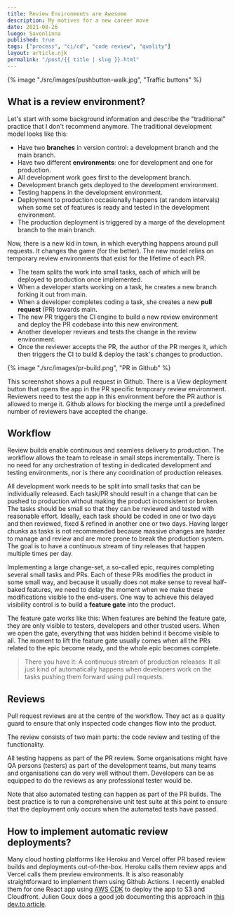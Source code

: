 ```yaml
---
title: Review Environments are Awesome
description: My motives for a new career move
date: 2021-08-26
luogo: Savonlinna
published: true
tags: ["process", "ci/cd", "code review", "quality"]
layout: article.njk
permalink: "/post/{{ title | slug }}.html"
---
```


{% image "./src/images/pushbutton-walk.jpg", "Traffic buttons" %}

## What is a review environment?

Let's start with some background information and describe the "traditional" practice that I don't recommend anymore. The traditional development model looks like this:

* Have two **branches** in version control: a development branch and the main branch.
* Have two different **environments**: one for development and one for production.
* All development work goes first to the development branch.
* Development branch gets deployed to the development environment.
* Testing happens in the development environment.
* Deployment to production occasionally happens (at random intervals) when some set of features is ready and tested in the development environment.
* The production deployment is triggered by a marge of the development branch to the main branch.

Now, there is a new kid in town, in which everything happens around pull requests. It changes the game (for the better). The new model relies on temporary review environments that exist for the lifetime of each PR.

* The team splits the work into small tasks, each of which will be deployed to production once implemented.
* When a developer starts working on a task, he creates a new branch forking it out from main.
* When a developer completes coding a task, she creates a new **pull request** (PR) towards main.
* The new PR triggers the CI engine to build a new review environment and deploy the PR codebase into this new environment.
* Another developer reviews and tests the change in the review environment.
* Once the reviewer accepts the PR, the author of the PR merges it, which then triggers the CI to build & deploy the task's changes to production.

{% image "./src/images/pr-build.png", "PR in Github" %}

This screenshot shows a pull request in Github. There is a View deployment button that opens the app in the PR specific temporary review environment. Reviewers need to test the app in this environment before the PR author is allowed to merge it. Github allows for blocking the merge until a predefined number of reviewers have accepted the change.

## Workflow

Review builds enable continuous and seamless delivery to production. The workflow allows the team to release in small steps incrementally. There is no need for any orchestration of testing in dedicated development and testing environments, nor is there any coordination of production releases.

All development work needs to be split into small tasks that can be individually released. Each task/PR should result in a change that can be pushed to production without making the product inconsistent or broken. The tasks should be small so that they can be reviewed and tested with reasonable effort. Ideally, each task should be coded in one or two days and then reviewed, fixed & refined in another one or two days. Having larger chunks as tasks is not recommended because massive changes are harder to manage and review and are more prone to break the production system. The goal is to have a continuous stream of tiny releases that happen multiple times per day.

Implementing a large change-set, a so-called epic, requires completing several small tasks and PRs. Each of these PRs modifies the product in some small way, and because it usually does not make sense to reveal half-baked features, we need to delay the moment when we make these modifications visible to the end-users. One way to achieve this delayed visibility control is to build a **feature gate** into the product.

The feature gate works like this: When features are behind the feature gate, they are only visible to testers, developers and other trusted users. When we open the gate, everything that was hidden behind it become visible to all. The moment to lift the feature gate usually comes when all the PRs related to the epic become ready, and the whole epic becomes complete.

> There you have it: A continuous stream of production releases: It all just kind of automatically happens when developers work on the tasks pushing them forward using pull requests.

## Reviews

Pull request reviews are at the centre of the workflow. They act as a quality guard to ensure that only inspected code changes flow into the product.

The review consists of two main parts: the code review and testing of the functionality.

All testing happens as part of the PR review. Some organisations might have QA persons (testers) as part of the development teams, but many teams and organisations can do very well without them. Developers can be as equipped to do the reviews as any professional tester would be.

Note that also automated testing can happen as part of the PR builds. The best practice is to run a comprehensive unit test suite at this point to ensure that the deployment only occurs when the automated tests have passed.

## How to implement automatic review deployments?

Many cloud hosting platforms like Heroku and Vercel offer PR based review builds and deployments out-of-the-box. Heroku calls them review apps and Vercel calls them preview environments.
It is also reasonably straightforward to implement them using Github Actions. I recently enabled them for one React app using [AWS CDK](https://aws.amazon.com/cdk/) to deploy the app to S3 and Cloudfront. Julien Goux does a good job documenting this approach in [this dev.to article](https://dev.to/jgoux/preview-environments-per-pull-request-using-aws-cdk-and-github-actions-bfi).

